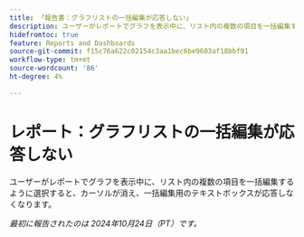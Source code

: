 ```yaml
---
title: 「報告書：グラフリストの一括編集が応答しない」
description: ユーザーがレポートでグラフを表示中に、リスト内の複数の項目を一括編集するように選択すると、カーソルが消え、一括編集用のテキストボックスが応答しなくなります。
hidefromtoc: true
feature: Reports and Dashboards
source-git-commit: f15c76a622c02154c3aa1bec6be9603af18bbf91
workflow-type: tm+mt
source-wordcount: '86'
ht-degree: 4%

---
```


# レポート：グラフリストの一括編集が応答しない

ユーザーがレポートでグラフを表示中に、リスト内の複数の項目を一括編集するように選択すると、カーソルが消え、一括編集用のテキストボックスが応答しなくなります。

_最初に報告されたのは 2024年10月24日（PT）です。_
